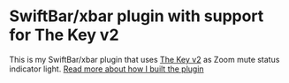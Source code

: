 # SwiftBar/xbar plugin with support for The Key v2

This is my SwiftBar/xbar plugin that uses [The Key v2](https://drop.com/buy/stack-overflow-the-key-v2-macropad/) as Zoom mute status indicator light. 
[Read more about how I built the plugin](https://dustin.lol/post/2022/zoom-key-v2/)
